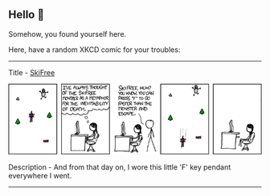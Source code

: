 ## Hello 👀

Somehow, you found yourself here.

Here, have a random XKCD comic for your troubles:

-----------------------------------

Title - [SkiFree](https://xkcd.com/667)

![SkiFree](./random_comic.png)

Description - And from that day on, I wore this little 'F' key pendant everywhere I went.

-----------------------------------